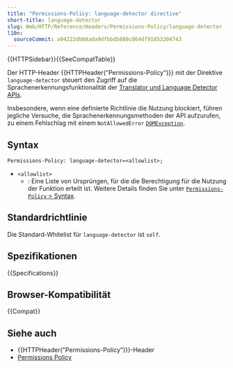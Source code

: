 ```yaml
---
title: "Permissions-Policy: language-detector directive"
short-title: language-detector
slug: Web/HTTP/Reference/Headers/Permissions-Policy/language-detector
l10n:
  sourceCommit: a94222db08ada9dfbbdb880c064df91853204743
---
```


{{HTTPSidebar}}{{SeeCompatTable}}

Der HTTP-Header {{HTTPHeader("Permissions-Policy")}} mit der Direktive `language-detector` steuert den Zugriff auf die Sprachenerkennungsfunktionalität der [Translator und Language Detector APIs](/de/docs/Web/API/Translator_and_Language_Detector_APIs).

Insbesondere, wenn eine definierte Richtlinie die Nutzung blockiert, führen jegliche Versuche, die Sprachenerkennungsmethoden der API aufzurufen, zu einem Fehlschlag mit einem `NotAllowedError` [`DOMException`](/de/docs/Web/API/DOMException).

## Syntax

```http
Permissions-Policy: language-detector=<allowlist>;
```

- `<allowlist>`
  - : Eine Liste von Ursprüngen, für die die Berechtigung für die Nutzung der Funktion erteilt ist. Weitere Details finden Sie unter [`Permissions-Policy` > Syntax](/de/docs/Web/HTTP/Reference/Headers/Permissions-Policy#syntax).

## Standardrichtlinie

Die Standard-Whitelist für `language-detector` ist `self`.

## Spezifikationen

{{Specifications}}

## Browser-Kompatibilität

{{Compat}}

## Siehe auch

- {{HTTPHeader("Permissions-Policy")}}-Header
- [Permissions Policy](/de/docs/Web/HTTP/Guides/Permissions_Policy)
